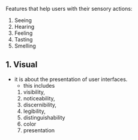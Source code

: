 Features that help users with their sensory actions:
1. Seeing
2. Hearing
3. Feeling
4. Tasting
5. Smelling
## 1. Visual
- it is about the presentation of user interfaces. 
	- this includes 
	1. visibility, 
	2. noticeability, 
	3. discernibility, 
	4. legibility, 
	5. distinguishability
	6. color
	7. presentation